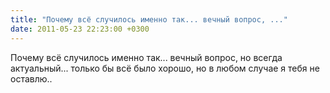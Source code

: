 ```yaml
---
title: "Почему всё случилось именно так... вечный вопрос, ..."
date: 2011-05-23 22:23:00 +0300
---
```


Почему всё случилось именно так... вечный вопрос, но всегда актуальный... только бы всё было хорошо, но в любом случае я тебя не оставлю..

